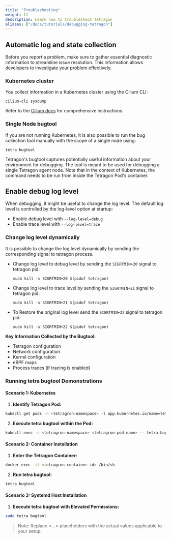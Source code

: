 ```yaml
---
title: "Troubleshooting"
weight: 11
description: Learn how to troubleshoot Tetragon
aliases: ["/docs/tutorials/debugging-tetragon"]
---
```


## Automatic log and state collection

Before you report a problem, make sure to gather essential diagnostic information to streamline issue resolution. This information allows developers to investigate your problem effectively.

### Kubernetes cluster

You collect information in a Kubernetes cluster using the Cilium CLI:

```shell
cilium-cli sysdump
```

Refer to the [Cilium docs](https://docs.cilium.io/en/stable/operations/troubleshooting/#automatic-log-state-collection) for comprehensive instructions.

### Single Node bugtool

If you are not running Kubernetes, it is also possible to run the bug collection tool manually with the scope of a single node using:

```shell
tetra bugtool
```

Tetragon's bugtool captures potentially useful information about your
environment for debugging. The tool is meant to be used for debugging a single
Tetragon agent node. Note that in the context of Kubernetes, the command needs
to be run from inside the Tetragon Pod's container.

## Enable debug log level

When debugging, it might be useful to change the log level. The default log
level is controlled by the log-level option at startup:

- Enable debug level with `--log-level=debug`
- Enable trace level with `--log-level=trace`

### Change log level dynamically

It is possible to change the log level dynamically by sending the corresponding
signal to tetragon process.

- Change log level to debug level by sending the `SIGRTMIN+20` signal to tetragon pid:

  ```shell
  sudo kill -s SIGRTMIN+20 $(pidof tetragon)
  ```

- Change log level to trace level by sending the `SIGRTMIN+21` signal to tetragon pid:

  ```shell
  sudo kill -s SIGRTMIN+21 $(pidof tetragon)
  ```

- To Restore the original log level send the `SIGRTMIN+22` signal to tetragon pid:

  ```shell
  sudo kill -s SIGRTMIN+22 $(pidof tetragon)
  ```

**Key Information Collected by the Bugtool:**

- Tetragon configuration
- Network configuration
- Kernel configuration
- eBPF maps
- Process traces (if tracing is enabled)

### Running tetra bugtool Demonstrations

#### Scenario 1: Kubernetes

1. **Identify Tetragon Pod:**

```bash
kubectl get pods -n <tetragron-namespace> -l app.kubernetes.io/name=tetragon
```

2. **Execute tetra bugtool within the Pod:**

```bash
kubectl exec -n <tetragron-namespace> <tetragron-pod-name> -- tetra bugtool
```

#### Scenario 2: Container Installation

1. **Enter the Tetragon Container:**

```bash
docker exec -it <tetragron-container-id> /bin/sh
```

2. **Run tetra bugtool:**

```bash
tetra bugtool
```

#### Scenario 3: Systemd Host Installation

1. **Execute tetra bugtool with Elevated Permissions:**

```bash
sudo tetra bugtool
```

> Note: Replace <...> placeholders with the actual values applicable to your setup.

